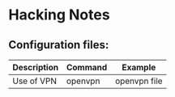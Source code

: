 # Hacking Notes  

## Configuration files: 
|Description                | Command                         |Example                 |
|----------------|-------------------------------|-----------------------------|
| Use of VPN | openvpn           |openvpn file            |
